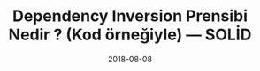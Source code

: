---
title: Dependency Inversion Prensibi Nedir ? (Kod örneğiyle) — SOLİD
cover: ./single-responsibility-prensibi.png
link: https://gokhana.medium.com/dependency-inversion-prensibi-nedir-kod-%C3%B6rne%C4%9Fiyle-soli%CC%87d-b61296523565
date: 2018-08-08
description: Sınıflar arası bağımlılıklar olabildiğince az olmalıdır özellikle üst seviye sınıflar alt seviye sınıflara bağımlı olmamalıdır...
tags: ['link','medium']
---
